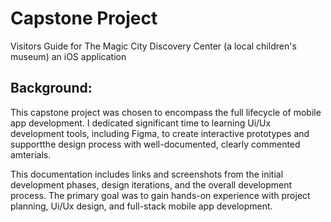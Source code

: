 # Capstone Project
Visitors Guide for The Magic City Discovery Center (a local children's museum) an iOS application

## Background:
This capstone project was chosen to encompass the full lifecycle of mobile app development. I dedicated significant time to learning Ui/Ux development tools, including Figma, to create interactive prototypes and supportthe design process with well-documented, clearly commented amterials.

This documentation includes links and screenshots from the initial development phases, design iterations, and the overall development process. The primary goal was to gain hands-on experience with project planning, Ui/Ux design, and full-stack mobile app development.
